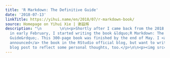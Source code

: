 ```yaml
---
title: 'R Markdown: The Definitive Guide'
date: '2018-07-13'
linkTitle: https://yihui.name/en/2018/07/r-markdown-book/
source: Homepage on Yihui Xie | 谢益辉
description: "\n        \n\n<p>Shortly after I came back from the 2018 rstudio::conf
  in early February, I started writing the book &ldquo;R Markdown: The Definitive
  Guide&rdquo;. This 300-page book was finished by the end of May. I <a href=\"https://blog.rstudio.com/2018/07/13/announcing-the-r-markdown-book/\">just
  announced</a> the book in the RStudio official blog, but want to write a personal
  blog post to reflect some personal thoughts, too.</p>\n\n<p><img src=\"https://bookdown.org/yihui/rmarkdown/images/cover.pn"
---
```

